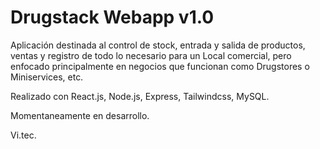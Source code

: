 # Drugstack Webapp v1.0

Aplicación destinada al control de stock, entrada y salida de productos, ventas y registro de todo lo necesario para un Local comercial,
pero enfocado principalmente en negocios que funcionan como Drugstores o Miniservices, etc.

Realizado con React.js, Node.js, Express, Tailwindcss, MySQL.

Momentaneamente en desarrollo.

Vi.tec. 
